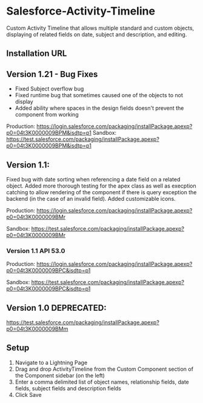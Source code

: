 # Salesforce-Activity-Timeline
Custom Activity Timeline that allows multiple standard and custom objects, displaying of related fields on date, subject and description, and editing.

## Installation URL

## Version 1.21 - Bug Fixes
- Fixed Subject overflow bug
- Fixed runtime bug that sometimes caused one of the objects to not display
- Added ability where spaces in the design fields doesn't prevent the component from working

Production: https://login.salesforce.com/packaging/installPackage.apexp?p0=04t3K0000009BPM&isdtp=p1
Sandbox: https://test.salesforce.com/packaging/installPackage.apexp?p0=04t3K0000009BPM&isdtp=p1

## Version 1.1:
Fixed bug with date sorting when referencing a date field on a related object. Added more thorough testing for the apex class as well as execption catching to allow rendering of the component if there is query exception the backend (in the case of an invalid field). Added customizable icons.

Production: 	https://login.salesforce.com/packaging/installPackage.apexp?p0=04t3K0000009BMr

Sandbox: 	https://test.salesforce.com/packaging/installPackage.apexp?p0=04t3K0000009BMr

### Version 1.1 API 53.0

Production: https://login.salesforce.com/packaging/installPackage.apexp?p0=04t3K0000009BPC&isdtp=p1

Sandbox: https://test.salesforce.com/packaging/installPackage.apexp?p0=04t3K0000009BPC&isdtp=p1

## Version 1.0 **DEPRECATED**:
https://test.salesforce.com/packaging/installPackage.apexp?p0=04t3K0000009BMm

## Setup
1. Navigate to a Lightning Page
2. Drag and drop ActivityTimeline from the Custom Component section of the Component sidebar (on the left)
3. Enter a comma delimited list of object names, relationship fields, date fields, subject fields and description fields
4. Click Save
